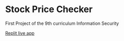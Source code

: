 # Stock Price Checker

First Project of the 9th curriculum Information Security

[Replit live app](https://stock-price-checker.teknician.repl.co/)

